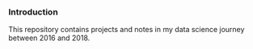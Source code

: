 ### Introduction
This repository contains projects and notes in my data science journey between 2016 and 2018.

